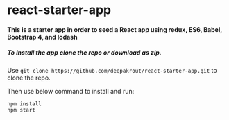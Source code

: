 # react-starter-app
#### This is a starter app in order to seed a React app using redux, ES6, Babel, Bootstrap 4, and lodash

##### To Install the app clone the repo or download as zip.

Use `git clone https://github.com/deepakrout/react-starter-app.git` to clone the repo.

Then use below command to install and run:
```
npm install
npm start
```


